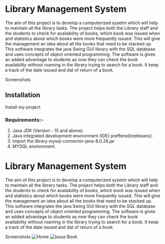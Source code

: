 
# Library Management System
The aim of this project is to develop a computerized sysetm which will help to maintain all the library tasks.
The project helps both the Library staff and the students to check for availability of books,
which book was issued when and statistics about which books were more frequently issued.
This will give the management an idea about all the books that need to be stacked up.
This software integrates the java Swing GUI library with the SQL database and uses concepts of 
object oriented programming. The software is gives an added advantage to students as now they can
check the book availability without roaming in the library trying to search for a book.
It keep a track of the date issued and dat of return of a book.

Screenshots

## Installation
Install my-project 
### Requirements:-
 1. Java JDK (Version - 15 and above).
 2. Java integrated development environment (IDE) preffered(netbeans).
 3. Import the library mysql-connector-java-8.0.26.jar
 4. MYSQL environment.


    
# Library Management System
The aim of this project is to develop a computerized sysetm which will help to maintain all the library tasks.
The project helps both the Library staff and the students to check for availability of books,
which book was issued when and statistics about which books were more frequently issued.
This will give the management an idea about all the books that need to be stacked up.
This software integrates the java Swing GUI library with the SQL database and uses concepts of 
object oriented programming. The software is gives an added advantage to students as now they can
check the book availability without roaming in the library trying to search for a book.
It keep a track of the date issued and dat of return of a book.

Screenshots
![Home](https://user-images.githubusercontent.com/65457905/156272001-9a2f1bd1-49ff-4119-b6c3-24084f701ad3.png) ![Issue Book](https://user-images.githubusercontent.com/65457905/156272120-1329e3f0-ef7d-4840-b103-9a21ea98311e.png)



